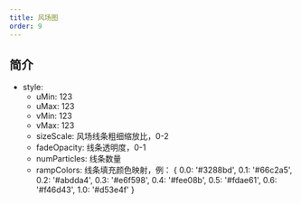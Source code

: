 ```yaml
---
title: 风场图
order: 9
---
```


## 简介

- style:
  - uMin: 123
  - uMax: 123
  - vMin: 123
  - vMax: 123
  - sizeScale: 风场线条粗细缩放比，0-2
  - fadeOpacity: 线条透明度，0-1
  - numParticles: 线条数量
  - rampColors: 线条填充颜色映射，例：
    {
    0.0: '#3288bd',
    0.1: '#66c2a5',
    0.2: '#abdda4',
    0.3: '#e6f598',
    0.4: '#fee08b',
    0.5: '#fdae61',
    0.6: '#f46d43',
    1.0: '#d53e4f'
    }
